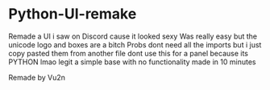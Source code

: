 # Python-UI-remake
 Remade a UI i saw on Discord cause it looked sexy
 Was really easy but the unicode logo and boxes are a bitch
 Probs dont need all the imports but i just copy pasted them from another file
 dont use this for a panel because its PYTHON lmao
 legit a simple base with no functionality made in 10 minutes
 
 Remade by Vu2n
